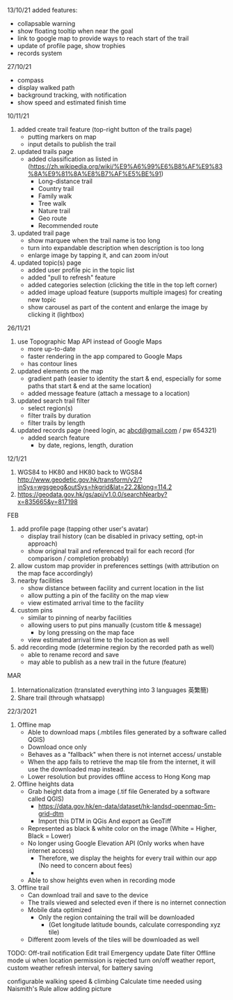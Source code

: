 13/10/21
added features:
- collapsable warning
- show floating tooltip when near the goal
- link to google map to provide ways to reach start of the trail
- update of profile page, show trophies
- records system

27/10/21
- compass
- display walked path
- background tracking, with notification
- show speed and estimated finish time

10/11/21
1. added create trail feature (top-right button of the trails page)
    - putting markers on map
    - input details to publish the trail
2. updated trails page
    - added classification as listed in (https://zh.wikipedia.org/wiki/%E9%A6%99%E6%B8%AF%E9%83%8A%E9%81%8A%E8%B7%AF%E5%BE%91)
        - Long-distance trail
        - Country trail
        - Family walk
        - Tree walk
        - Nature trail
        - Geo route
        - Recommended route
3. updated trail page
    - show marquee when the trail name is too long
    - turn into expandable description when description is too long
    - enlarge image by tapping it, and can zoom in/out
4. updated topic(s) page
    - added user profile pic in the topic list
    - added "pull to refresh" feature
    - added categories selection (clicking the title in the top left corner)
    - added image upload feature (supports multiple images) for creating new topic
    - show carousel as part of the content and enlarge the image by clicking it (lightbox)

26/11/21
1. use Topographic Map API instead of Google Maps
    - more up-to-date
    - faster rendering in the app compared to Google Maps
    - has contour lines
2. updated elements on the map
    - gradient path (easier to identity the start & end, especially for some paths that start & end at the same location)
    - added message feature (attach a message to a location)
4. updated search trail filter
    - select region(s)
    - filter trails by duration
    - filter trails by length
5. updated records page (need login, ac abcd@gmail.com / pw 654321)
    - added search feature
        - by date, regions, length, duration


12/1/21
1. WGS84 to HK80 and HK80 back to WGS84
    http://www.geodetic.gov.hk/transform/v2/?inSys=wgsgeog&outSys=hkgrid&lat=22.2&long=114.2
2. https://geodata.gov.hk/gs/api/v1.0.0/searchNearby?x=835665&y=817198



FEB
1.  add profile page (tapping other user's avatar)
    - display trail history (can be disabled in privacy setting, opt-in approach)
    - show original trail and referenced trail for each record (for comparison / completion probably)
2. allow custom map provider in preferences settings (with attribution on the map face accordingly)
3. nearby facilities
    - show distance between facility and current location in the list
    - allow putting a pin of the facility on the map view
    - view estimated arrival time to the facility
4. custom pins
    - similar to pinning of nearby facilities
    - allowing users to put pins manually (custom title & message)
        - by long pressing on the map face
    - view estimated arrival time to the location as well
5. add recording mode (determine region by the recorded path as well)
    - able to rename record and save
    - may able to publish as a new trail in the future (feature)

MAR
1. Internationalization (translated everything into 3 languages 英繁簡)
2. Share trail (through whatsapp)

22/3/2021
1. Offline map
    - Able to download maps (.mbtiles files generated by a software called QGIS)
    - Download once only
    - Behaves as a "fallback" when there is not internet access/ unstable
    - When the app fails to retrieve the map tile from the internet, it will use the downloaded map instead.
    - Lower resolution but provides offline access to Hong Kong map
2. Offline heights data
    - Grab height data from a image (.tif file Generated by a software called QGIS)
        - https://data.gov.hk/en-data/dataset/hk-landsd-openmap-5m-grid-dtm
        - Import this DTM in QGis And export as GeoTiff
    - Represented as black & white color on the image (White = Higher, Black = Lower)
    - No longer using Google Elevation API (Only works when have internet access)
        - Therefore, we display the heights for every trail within our app (No need to concern about fees)
        - 
    - Able to show heights even when in recording mode
3. Offline trail
    - Can download trail and save to the device
    - The trails viewed and selected even if there is no internet connection
    - Mobile data optimized
        - Only the region containing the trail will be downloaded
            - (Get longitude latitude bounds, calculate corresponding xyz tile)
    - Different zoom levels of the tiles will be downloaded as well



TODO:
Off-trail notification
Edit trail
Emergency update
Date filter
Offline mode
ui when location permission is rejected
turn on/off weather report, custom weather refresh interval, for battery saving


configurable walking speed & climbing
Calculate time needed using Naismith's Rule
allow adding picture